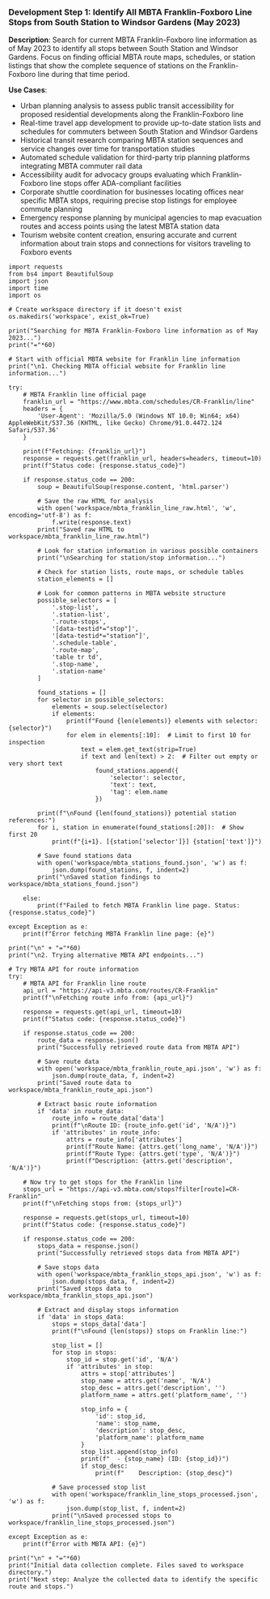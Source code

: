 ### Development Step 1: Identify All MBTA Franklin-Foxboro Line Stops from South Station to Windsor Gardens (May 2023)

**Description**: Search for current MBTA Franklin-Foxboro line information as of May 2023 to identify all stops between South Station and Windsor Gardens. Focus on finding official MBTA route maps, schedules, or station listings that show the complete sequence of stations on the Franklin-Foxboro line during that time period.

**Use Cases**:
- Urban planning analysis to assess public transit accessibility for proposed residential developments along the Franklin-Foxboro line
- Real-time travel app development to provide up-to-date station lists and schedules for commuters between South Station and Windsor Gardens
- Historical transit research comparing MBTA station sequences and service changes over time for transportation studies
- Automated schedule validation for third-party trip planning platforms integrating MBTA commuter rail data
- Accessibility audit for advocacy groups evaluating which Franklin-Foxboro line stops offer ADA-compliant facilities
- Corporate shuttle coordination for businesses locating offices near specific MBTA stops, requiring precise stop listings for employee commute planning
- Emergency response planning by municipal agencies to map evacuation routes and access points using the latest MBTA station data
- Tourism website content creation, ensuring accurate and current information about train stops and connections for visitors traveling to Foxboro events

```
import requests
from bs4 import BeautifulSoup
import json
import time
import os

# Create workspace directory if it doesn't exist
os.makedirs('workspace', exist_ok=True)

print("Searching for MBTA Franklin-Foxboro line information as of May 2023...")
print("="*60)

# Start with official MBTA website for Franklin line information
print("\n1. Checking MBTA official website for Franklin line information...")

try:
    # MBTA Franklin line official page
    franklin_url = "https://www.mbta.com/schedules/CR-Franklin/line"
    headers = {
        'User-Agent': 'Mozilla/5.0 (Windows NT 10.0; Win64; x64) AppleWebKit/537.36 (KHTML, like Gecko) Chrome/91.0.4472.124 Safari/537.36'
    }
    
    print(f"Fetching: {franklin_url}")
    response = requests.get(franklin_url, headers=headers, timeout=10)
    print(f"Status code: {response.status_code}")
    
    if response.status_code == 200:
        soup = BeautifulSoup(response.content, 'html.parser')
        
        # Save the raw HTML for analysis
        with open('workspace/mbta_franklin_line_raw.html', 'w', encoding='utf-8') as f:
            f.write(response.text)
        print("Saved raw HTML to workspace/mbta_franklin_line_raw.html")
        
        # Look for station information in various possible containers
        print("\nSearching for station/stop information...")
        
        # Check for station lists, route maps, or schedule tables
        station_elements = []
        
        # Look for common patterns in MBTA website structure
        possible_selectors = [
            '.stop-list',
            '.station-list', 
            '.route-stops',
            '[data-testid*="stop"]',
            '[data-testid*="station"]',
            '.schedule-table',
            '.route-map',
            'table tr td',
            '.stop-name',
            '.station-name'
        ]
        
        found_stations = []
        for selector in possible_selectors:
            elements = soup.select(selector)
            if elements:
                print(f"Found {len(elements)} elements with selector: {selector}")
                for elem in elements[:10]:  # Limit to first 10 for inspection
                    text = elem.get_text(strip=True)
                    if text and len(text) > 2:  # Filter out empty or very short text
                        found_stations.append({
                            'selector': selector,
                            'text': text,
                            'tag': elem.name
                        })
        
        print(f"\nFound {len(found_stations)} potential station references:")
        for i, station in enumerate(found_stations[:20]):  # Show first 20
            print(f"{i+1}. [{station['selector']}] {station['text']}")
        
        # Save found stations data
        with open('workspace/mbta_stations_found.json', 'w') as f:
            json.dump(found_stations, f, indent=2)
        print("\nSaved station findings to workspace/mbta_stations_found.json")
        
    else:
        print(f"Failed to fetch MBTA Franklin line page. Status: {response.status_code}")
        
except Exception as e:
    print(f"Error fetching MBTA Franklin line page: {e}")

print("\n" + "="*60)
print("\n2. Trying alternative MBTA API endpoints...")

# Try MBTA API for route information
try:
    # MBTA API for Franklin line route
    api_url = "https://api-v3.mbta.com/routes/CR-Franklin"
    print(f"\nFetching route info from: {api_url}")
    
    response = requests.get(api_url, timeout=10)
    print(f"Status code: {response.status_code}")
    
    if response.status_code == 200:
        route_data = response.json()
        print("Successfully retrieved route data from MBTA API")
        
        # Save route data
        with open('workspace/mbta_franklin_route_api.json', 'w') as f:
            json.dump(route_data, f, indent=2)
        print("Saved route data to workspace/mbta_franklin_route_api.json")
        
        # Extract basic route information
        if 'data' in route_data:
            route_info = route_data['data']
            print(f"\nRoute ID: {route_info.get('id', 'N/A')}")
            if 'attributes' in route_info:
                attrs = route_info['attributes']
                print(f"Route Name: {attrs.get('long_name', 'N/A')}")
                print(f"Route Type: {attrs.get('type', 'N/A')}")
                print(f"Description: {attrs.get('description', 'N/A')}")
    
    # Now try to get stops for the Franklin line
    stops_url = "https://api-v3.mbta.com/stops?filter[route]=CR-Franklin"
    print(f"\nFetching stops from: {stops_url}")
    
    response = requests.get(stops_url, timeout=10)
    print(f"Status code: {response.status_code}")
    
    if response.status_code == 200:
        stops_data = response.json()
        print("Successfully retrieved stops data from MBTA API")
        
        # Save stops data
        with open('workspace/mbta_franklin_stops_api.json', 'w') as f:
            json.dump(stops_data, f, indent=2)
        print("Saved stops data to workspace/mbta_franklin_stops_api.json")
        
        # Extract and display stops information
        if 'data' in stops_data:
            stops = stops_data['data']
            print(f"\nFound {len(stops)} stops on Franklin line:")
            
            stop_list = []
            for stop in stops:
                stop_id = stop.get('id', 'N/A')
                if 'attributes' in stop:
                    attrs = stop['attributes']
                    stop_name = attrs.get('name', 'N/A')
                    stop_desc = attrs.get('description', '')
                    platform_name = attrs.get('platform_name', '')
                    
                    stop_info = {
                        'id': stop_id,
                        'name': stop_name,
                        'description': stop_desc,
                        'platform_name': platform_name
                    }
                    stop_list.append(stop_info)
                    print(f"  - {stop_name} (ID: {stop_id})")
                    if stop_desc:
                        print(f"    Description: {stop_desc}")
            
            # Save processed stop list
            with open('workspace/franklin_line_stops_processed.json', 'w') as f:
                json.dump(stop_list, f, indent=2)
            print("\nSaved processed stops to workspace/franklin_line_stops_processed.json")
    
except Exception as e:
    print(f"Error with MBTA API: {e}")

print("\n" + "="*60)
print("Initial data collection complete. Files saved to workspace directory.")
print("Next step: Analyze the collected data to identify the specific route and stops.")
```
